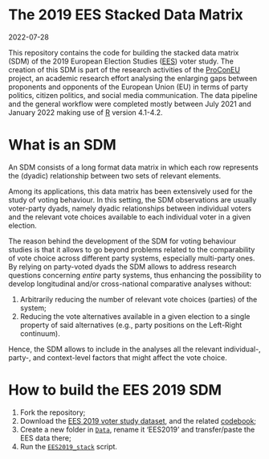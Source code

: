 The 2019 EES Stacked Data Matrix
================
2022-07-28

This repository contains the code for building the stacked data matrix
(SDM) of the 2019 European Election Studies
([EES](http://europeanelectionstudies.net/)) voter study. The creation
of this SDM is part of the research activities of the
[ProConEU](https://www.mzes.uni-mannheim.de/proconeu/) project, an
academic research effort analysing the enlarging gaps between proponents
and opponents of the European Union (EU) in terms of party politics,
citizen politics, and social media communication. The data pipeline and
the general workflow were completed mostly between July 2021 and January
2022 making use of [R](https://cran.r-project.org/) version 4.1-4.2.

# What is an SDM

An SDM consists of a long format data matrix in which each row
represents the (dyadic) relationship between two sets of relevant
elements.

Among its applications, this data matrix has been extensively used for
the study of voting behaviour. In this setting, the SDM observations are
usually voter-party dyads, namely dyadic relationships between
individual voters and the relevant vote choices available to each
individual voter in a given election.

The reason behind the development of the SDM for voting behaviour
studies is that it allows to go beyond problems related to the
comparability of vote choice across different party systems, especially
multi-party ones. By relying on party-voted dyads the SDM allows to
address research questions concerning *entire* party systems, thus
enhancing the possibility to develop longitudinal and/or cross-national
comparative analyses without:

1.  Arbitrarily reducing the number of relevant vote choices (parties)
    of the system;
2.  Reducing the vote alternatives available in a given election to a
    single property of said alternatives (e.g., party positions on the
    Left-Right continuum).

Hence, the SDM allows to include in the analyses all the relevant
individual-, party-, and context-level factors that might affect the
vote choice.

# How to build the EES 2019 SDM

1.  Fork the repository;
2.  Download the [EES 2019 voter study
    dataset](http://europeanelectionstudies.net/european-election-studies/ees-2019-study/voter-study-2019),
    and the related [codebook](https://access.gesis.org/dbk/67448);
3.  Create a new folder in
    [`Data`](https://github.com/giucarny/EESstacked/tree/main/Data),
    rename it ‘EES2019’ and transfer/paste the EES data there;  
4.  Run the
    [`EES2019_stack`](https://github.com/giucarny/EESstacked/blob/NewREADME/Scripts/EES2019_stack.R)
    script.
